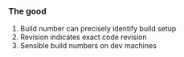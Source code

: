 ### The good

1. Build number can precisely identify build setup
2. Revision indicates exact code revision
3. Sensible build numbers on dev machines